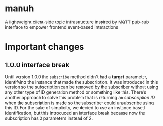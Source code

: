 # manuh
A lightweight client-side topic infrastructure inspired by MQTT pub-sub interface to empower frontend event-based interactions

# Important changes

## 1.0.0 interface break
Until version 1.0.0 the `subscribe` method didn't had a **target** parameter, identifying the instance that made the subscription. It was introduced in this version so the subscription can be removed by the subscriber without using any other type of ID generation method or something like this.
There's another approach to solve this problem that is returning an *subscription ID* when the subscription is made so the subscriber could unsubscribe using this ID. For the sake of simplicity, we decied to use an instance based identification, but this introduced an interface break because now the subscription has 3 parameters instead of 2.

